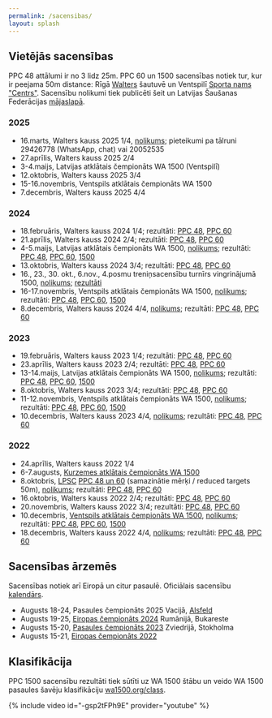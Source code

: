 ```yaml
---
permalink: /sacensibas/
layout: splash
---
```

## Vietējās sacensības

PPC 48 attālumi ir no 3 lidz 25m. PPC 60 un 1500 sacensības notiek tur, kur ir peejama 50m distance: Rīgā [Walters](http://shooting.lv) šautuvē un Ventspilī [Sporta nams "Centrs"](https://www.ocventspils.lv/kompleksi/sporta-nams-centrs).
Sacensību nolikumi tiek publicēti šeit un Latvijas Šaušanas Federācijas [mājaslapā](http://www.saufed.lv/).

### 2025

- 16.marts, Walters kauss 2025 1/4, [nolikums](/assets/nolikumi/walters-kauss-2025.pdf); pieteikumi pa tālruni 29426778 (WhatsApp, chat) vai 20052535
- 27.aprīlis, Walters kauss 2025 2/4
- 3-4.maijs, Latvijas atklātais čempionāts WA 1500 (Ventspilī)
- 12.oktobris, Walters kauss 2025 3/4
- 15-16.novembris, Ventspils atklātais čempionāts WA 1500
- 7.decembris, Walters kauss 2025 4/4

### 2024

- 18.februāris, Walters kauss 2024 1/4; rezultāti: [PPC 48](/assets/rezultati/walters-kauss-2024-1-ppc48.pdf), [PPC 60](/assets/rezultati/walters-kauss-2024-1-ppc60.pdf)
- 21.aprīlis, Walters kauss 2024 2/4; rezultāti: [PPC 48](/assets/rezultati/walters-kauss-2024-2-ppc48.pdf), [PPC 60](/assets/rezultati/walters-kauss-2024-2-ppc60.pdf)
- 4-5.maijs, Latvijas atklātais čempionāts WA 1500, [nolikums](/assets/nolikumi/latvijas-atklatais-cempionats-2024.pdf); rezultāti: [PPC 48](/assets/rezultati/latvijas-atklatais-cempionats-2024-ppc48.pdf), [PPC 60](/assets/rezultati/latvijas-atklatais-cempionats-2024-ppc60.pdf), [1500](/assets/rezultati/latvijas-atklatais-cempionats-2024-1500.pdf)
- 13.oktobris, Walters kauss 2024 3/4; rezultāti: [PPC 48](/assets/rezultati/walters-kauss-2024-3-ppc48.pdf), [PPC 60](/assets/rezultati/walters-kauss-2024-3-ppc60.pdf)
- 16., 23., 30. okt., 6.nov., 4.posmu treniņsacensību turnīrs vingrinājumā 1500, [nolikums](/assets/nolikumi/walters-4-posmu-turnirs-2024.pdf); [rezultāti](/assets/rezultati/walters-treninsacensibas-1500-2024.pdf)
- 16-17.novembris, Ventspils atklātais čempionāts WA 1500, [nolikums](/assets/nolikumi/ventspils-atklatais-cempionats-2024.pdf); rezultāti: [PPC 48](/assets/rezultati/ventspils-atklatais-cempionats-2024-ppc48.pdf), [PPC 60](/assets/rezultati/ventspils-atklatais-cempionats-2024-ppc60.pdf), [1500](/assets/rezultati/ventspils-atklatais-cempionats-2024-1500.pdf) <!--; pieteikumi pa tālruni 29426778 vai e-pastā [riga.hit.factor@gmail.com](mailto:riga.hit.factor@gmail.com)-->
- 8.decembris, Walters kauss 2024 4/4, [nolikums](/assets/nolikumi/walters-kauss-2024.pdf); rezultāti: [PPC 48](/assets/rezultati/walters-kauss-2024-4-ppc48.pdf), [PPC 60](/assets/rezultati/walters-kauss-2024-4-ppc60.pdf) <!--; pieteikumi pa tālruni 22158877-->

### 2023

- 19.februāris, Walters kauss 2023 1/4; rezultāti: [PPC 48](/assets/rezultati/walters-kauss-2023-1-ppc48.pdf), [PPC 60](/assets/rezultati/walters-kauss-2023-1-ppc60.pdf)
- 23.aprīlis, Walters kauss 2023 2/4; rezultāti: [PPC 48](/assets/rezultati/walters-kauss-2023-2-ppc48.pdf), [PPC 60](/assets/rezultati/walters-kauss-2023-2-ppc60.pdf)
- 13-14.maijs, Latvijas atklātais čempionāts WA 1500, [nolikums](/assets/nolikumi/latvijas-atklatais-cempionats-2023.pdf); rezultāti: [PPC 48](/assets/rezultati/latvijas-atklatais-cempionats-2023-ppc48.pdf), [PPC 60](/assets/rezultati/latvijas-atklatais-cempionats-2023-ppc60.pdf), [1500](/assets/rezultati/latvijas-atklatais-cempionats-2023-1500.pdf)
- 8.oktobris, Walters kauss 2023 3/4; rezultāti: [PPC 48](/assets/rezultati/walters-kauss-2023-3-ppc48.jpg), [PPC 60](/assets/rezultati/walters-kauss-2023-3-ppc60.jpg)
- 11-12.novembris, Ventspils atklātais čempionāts WA 1500, [nolikums](/assets/nolikumi/ventspils-atklatais-cempionats-2023.pdf); rezultāti: [PPC 48](/assets/rezultati/ventspils-atklatais-cempionats-2023-ppc48.pdf), [PPC 60](/assets/rezultati/ventspils-atklatais-cempionats-2023-ppc60.pdf), [1500](/assets/rezultati/ventspils-atklatais-cempionats-2023-1500.pdf)
- 10.decembris, Walters kauss 2023 4/4, [nolikums](/assets/nolikumi/walters-kauss-2023.pdf); rezultāti: [PPC 48](/assets/rezultati/walters-kauss-2023-4-ppc48.pdf), [PPC 60](/assets/rezultati/walters-kauss-2023-4-ppc60.pdf)

### 2022

- 24.aprīlis, Walters kauss 2022 1/4
- 6-7.augusts, [Kurzemes atklātais čempionāts WA 1500](https://www.facebook.com/events/1206843720062886/)
- 8.oktobris, [LPSC](https://lpsc.lv/lv/Sacensiibas) [PPC 48 un 60](https://www.facebook.com/events/630504918610483) (samazinātie mērķi / reduced targets 50m), [nolikums](/assets/nolikumi/lpsc-oktobris-2022.pdf); rezultāti: [PPC 48](/assets/rezultati/lpsc-oktobris-2022-ppc48.pdf), [PPC 60](/assets/rezultati/lpsc-oktobris-2022-ppc60.pdf)
- 16.oktobris, Walters kauss 2022 2/4; rezultāti: [PPC 48](/assets/rezultati/walters-kauss-2022-2-ppc48.jpg), [PPC 60](/assets/rezultati/walters-kauss-2022-2-ppc60.jpg)
- 20.novembris, Walters kauss 2022 3/4; rezultāti: [PPC 48](/assets/rezultati/walters-kauss-2022-3-ppc48.jpg), [PPC 60](/assets/rezultati/walters-kauss-2022-3-ppc60.jpg)
- 10.decembris, [Ventspils atklātais čempionāts WA 1500](https://www.facebook.com/events/836657437453752/), [nolikums](/assets/nolikumi/ventspils-atklatais-cempionats-2022.pdf); rezultāti: [PPC 48](/assets/rezultati/ventspils-atklatais-cempionats-2022-ppc48.pdf), [PPC 60](/assets/rezultati/ventspils-atklatais-cempionats-2022-ppc60.pdf), [1500](/assets/rezultati/ventspils-atklatais-cempionats-2022-1500.pdf)
- 18.decembris, Walters kauss 2022 4/4, [nolikums](/assets/nolikumi/walters-kauss-2022.pdf); rezultāti: [PPC 48](/assets/rezultati/walters-kauss-2022-4-ppc48.jpg), [PPC 60](/assets/rezultati/walters-kauss-2022-4-ppc60.jpg)
 <!--Janvāris 2023., [LPSC](https://lpsc.lv/lv/Sacensiibas) PPC 48 un 60 (samazinātie mērķi / reduced targets 50m)-->

## Sacensības ārzemēs

Sacensības notiek arī Eiropā un citur pasaulē. Oficiālais sacensību [kalendārs](https://wa1500.org/competitions.php).

- Augusts 18-24, Pasaules čempionāts 2025 Vacijā, [Alsfeld](https://maps.app.goo.gl/J36Bag3upoqv7LpH6)
- Augusts 19-25, [Eiropas čempionāts 2024](https://ppcromania.ro/#/Results) Rumānijā, Bukareste
- Augusts 15-20, [Pasaules čempionāts 2023](https://www.svenskappccupen.se/?page_id=179) Zviedrijā, Stokholma
- Augusts 15-21, [Eiropas čempionāts 2022](http://www.ppc1500.cz/result2022.htm)

## Klasifikācija

PPC 1500 sacensību rezultāti tiek sūtīti uz WA 1500 štābu un veido WA 1500 pasaules šavēju klasifikāciju [wa1500.org/class](https://wa1500.org/class.php).


{% include video id="-gsp2tFPh9E" provider="youtube" %}
